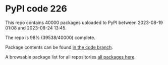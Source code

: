 # PyPI code 226

This repo contains 40000 packages uploaded to PyPI between 
2023-08-19 01:08 and 2023-08-24 13:45.

The repo is 98% (39538/40000) complete.

Package contents can be found [in the code branch](https://github.com/pypi-data/pypi-mirror-226/tree/code/packages).

A browsable package list for all repositories [all packages here](https://pypi-data.github.io/website/repositories/pypi-mirror-226).


